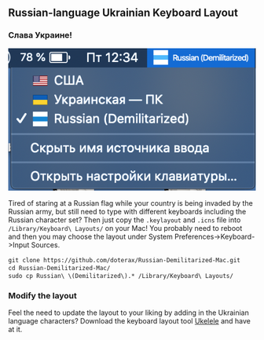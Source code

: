 ## Russian-language Ukrainian Keyboard Layout ##

### Cлава Украине! ###

![Input Sources Menu](example.png?raw=true)

Tired of staring at a Russian flag while your country is being invaded by the Russian army, but still need to type with different keyboards including the Russian character set? Then just copy the `.keylayout` and `.icns` file into `/Library/Keyboard\ Layouts/` on your Mac! You probably need to reboot and then you may choose the layout under System Preferences->Keyboard->Input Sources.

    git clone https://github.com/doterax/Russian-Demilitarized-Mac.git
    cd Russian-Demilitarized-Mac/
    sudo cp Russian\ \(Demilitarized\).* /Library/Keyboard\ Layouts/

### Modify the layout ###

Feel the need to update the layout to your liking by adding in the Ukrainian language characters? Download the keyboard layout tool [Ukelele][0] and have at it.

[0]: http://scripts.sil.org/ukelele
